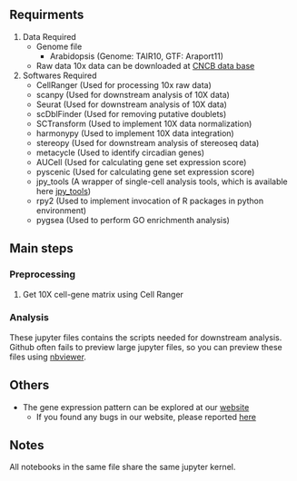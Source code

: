 ## Requirments
  1. Data Required
      - Genome file
        - Arabidopsis (Genome: TAIR10, GTF: Araport11)
      - Raw data
        10x data can be downloaded at [CNCB data base](https://ngdc.cncb.ac.cn/bioproject/browse/PRJCA021408)
  2. Softwares Required
      - CellRanger (Used for processing 10x raw data)
      - scanpy  (Used for downstream analysis of 10X data)
      - Seurat (Used for downstream analysis of 10X data)
      - scDblFinder (Used for removing putative doublets)
      - SCTransform (Used to implement 10X data normalization)
      - harmonypy (Used to implement 10X data integration)
      - stereopy (Used for downstream analysis of stereoseq data)
      - metacycle (Used to identify circadian genes)
      - AUCell (Used for calculating gene set expression score)
      - pyscenic (Used for calculating gene set expression score)
      - jpy_tools (A wrapper of single-cell analysis tools, which is available here [jpy_tools](https://github.com/liuzj039/jpy_tools/tree/master/jModule))
      - rpy2 (Used to implement invocation of R packages in python environment)
      - pygsea (Used to perform GO enrichmenth analysis)

## Main steps

### Preprocessing
1. Get 10X cell-gene matrix using Cell Ranger

### Analysis

These jupyter files contains the scripts needed for downstream analysis. Github often fails to preview large jupyter files, so you can preview these files using [nbviewer](https://nbviewer.org/github/ZhaiLab-SUSTech/circadian_notebooks_updated/tree/). 

## Others
- The gene expression pattern can be explored at our [website](https://zhailab.bio.sustech.edu.cn/sc_circadian/)
  - If you found any bugs in our website, please reported [here](https://github.com/ZhaiLab-SUSTech/circadian_notebooks/issues/new)

## Notes
All notebooks in the same file share the same jupyter kernel.
